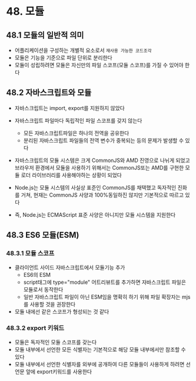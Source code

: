 # 48. 모듈

## 48.1 모듈의 일반적 의미

- 어플리케이션을 구성하는 개별적 요소로서 `재사용 가능한 코드조각`
- 모듈은 기능을 기준으로 파일 단위로 분리한다
- 모듈이 성립하려면 모듈은 자신만의 파일 스코프(모듈 스코프)를 가질 수 있어야 한다

## 48.2 자바스크립트와 모듈

- 자바스크립트는 import, export를 지원하지 않았다
- 자바스크립트 파일마다 독립적인 파일 스코프를 갖지 않는다
  - 모든 자바스크립트파일은 하나의 전역을 공유한다
  - 분리된 자바스크립트 파일들의 전역 변수가 중복되는 등의 문제가 발생할 수 있다
- 자바스크립트의 모듈 시스템은 크게 CommonJS와 AMD 진영으로 나뉘게 되었고 브라우저 환경에서
  모듈을 사용하기 위해서는 CommonJS또는 AMD를 구현한 모듈 로더 라이브러리를 사용해야하는 상황이 되었다

- Node.js는 모듈 시스템의 사실상 표준인 CommonJS를 채택했고 독자적인 진화를 거쳐,
  현재는 CommonJS 사양과 100%동일하진 않지만 기본적으로 따르고 있다
- 즉, Node.js는 ECMAScript 표준 사양은 아니지만 모듈 시스템을 지원한다

## 48.3 ES6 모듈(ESM)

### 48.3.1 모듈 스코프

- 클라이언트 사이드 자바스크립트에서 모듈기능 추가
  - ES6의 ESM
  - script태그에 type="module" 어트리뷰트를 추가하면 자바스크립트 파일은 모듈로서 동작한다
  - 일반 자바스크립트 파일이 아닌 ESM임을 명확히 하기 위해 파일 확장자는 mjs를 사용할 것을 권장한다
- 모듈 내에선 같은 스코프가 형성되는 것 같다

### 48.3.2 export 키워드

- 모듈은 독자적인 모듈 스코프를 갖는다
- 모듈 내부에서 선언한 모든 식별자는 기본적으로 해당 모듈 내부에서만 참조할 수 있다
- 모듈 내부에서 선언한 식별자를 외부에 공개하여 다른 모듈들이 사용하게 하려면 선언문 앞에 export키워드를 사용한다
